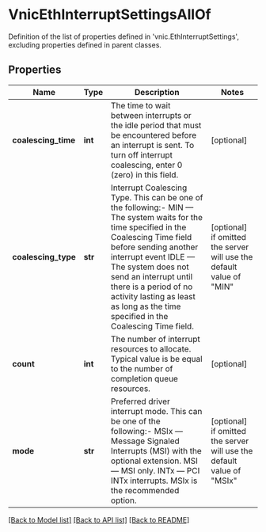 # VnicEthInterruptSettingsAllOf

Definition of the list of properties defined in 'vnic.EthInterruptSettings', excluding properties defined in parent classes.
## Properties
Name | Type | Description | Notes
------------ | ------------- | ------------- | -------------
**coalescing_time** | **int** | The time to wait between interrupts or the idle period that must be encountered before an interrupt is sent. To turn off interrupt coalescing, enter 0 (zero) in this field. | [optional] 
**coalescing_type** | **str** | Interrupt Coalescing Type. This can be one of the following:- MIN  — The system waits for the time specified in the Coalescing Time field before sending another interrupt event IDLE — The system does not send an interrupt until there is a period of no activity lasting as least as long as the time specified in the Coalescing Time field. | [optional]  if omitted the server will use the default value of "MIN"
**count** | **int** | The number of interrupt resources to allocate. Typical value is be equal to the number of completion queue resources. | [optional] 
**mode** | **str** | Preferred driver interrupt mode. This can be one of the following:- MSIx — Message Signaled Interrupts (MSI) with the optional extension. MSI   — MSI only. INTx  — PCI INTx interrupts. MSIx is the recommended option. | [optional]  if omitted the server will use the default value of "MSIx"

[[Back to Model list]](../README.md#documentation-for-models) [[Back to API list]](../README.md#documentation-for-api-endpoints) [[Back to README]](../README.md)


